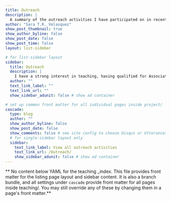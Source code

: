 ```yaml
---
title: Outreach
description: |
  A summary of the outreach activities I have participated on in recent years.
author: "Sara T.R. Velasquez"
show_post_thumbnail: true
show_author_byline: false
show_post_date: false
show_post_time: false
layout: list-sidebar

# for list-sidebar layout
sidebar: 
  title: Outreach
  description: |
    I have a strong interest in teaching, having qualified for Associate Fellowship of the Higher Education Academy in 2017. There are huge potential benefits from research based teaching, both in giving students exposure to the latest ideas and practices and for researchers. I have supervised several Honours and Masters projects for different programmes, including the Masters in Physics and BSc in Neuroscience. Additionally, I am course tutor for the Edinburgh Imaging Academy's (Clinical) Applications in Disease modules.
  author: ""
  text_link_label: ""
  text_link_url: ""
  show_sidebar_adunit: false # show ad container

# set up common front matter for all individual pages inside project/
cascade:
  type: blog
  author: ""
  show_author_byline: false
  show_post_date: false
  show_comments: false # see site config to choose Disqus or Utterances
  # for single-sidebar layout only
  sidebar:
    text_link_label: View all outreach activities
    text_link_url: /Outreach/
    show_sidebar_adunit: false # show ad container
---
```


** No content below YAML for the teaching _index. This file provides front matter for the listing page layout and sidebar content. It is also a branch bundle, and all settings under `cascade` provide front matter for all pages inside teaching/. You may still override any of these by changing them in a page's front matter.**